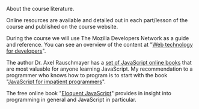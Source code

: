 <!--
Literature
-------------------------
-->

About the course literature.

Online resources are available and detailed out in each part/lesson of the course and published on the course website.

During the course we will use The Mozilla Developers Network as a guide and reference. You can see an overview of the content at "[Web technology for developers](https://developer.mozilla.org/en-US/docs/Web)".

The author Dr. Axel Rauschmayer has a [set of JavaScript online books](https://exploringjs.com/) that are most valuable for anyone learning JavaScript. My recommendation to a programmer who knows how to program is to start with the book "[JavaScript for impatient programmers](https://exploringjs.com/impatient-js/index.html)".

The free online book "[Eloquent JavaScript](https://eloquentjavascript.net/)" provides in insight into programming in general and JavaScript in particular.
